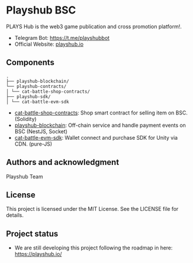 # Playshub BSC

PLAYS Hub is the web3 game publication and cross promotion platform!.

- Telegram Bot: https://t.me/playshubbot
- Official Website: [playshub.io](https://playshub.io/)

## Components

```
.
├── playshub-blockchain/
└── playshub-contracts/
│ └── cat-battle-shop-contracts/
├── playshub-sdk/
│ └── cat-battle-evm-sdk
```

- [cat-battle-shop-contracts](./playshub-contracts/cat-battle-shop-contracts/README.md): Shop smart contract for selling item on BSC. (Solidity)
- [playshub-blockchain](./playshub-blockchain/README.md): Off-chain service and handle payment events on BSC (NestJS, Socket)
- [cat-battle-evm-sdk](./playshub-sdk/cat-battle-evm-sdk/README.md): Wallet connect and purchase SDK for Unity via CDN. (pure-JS)

## Authors and acknowledgment

Playshub Team

## License

This project is licensed under the MIT License. See the LICENSE file for details.

## Project status

- We are still developing this project following the roadmap in here: https://playshub.io/
